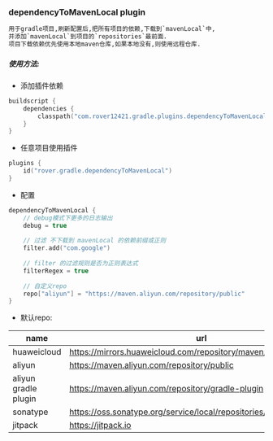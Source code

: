### dependencyToMavenLocal plugin

```txt
用于gradle项目,刷新配置后,把所有项目的依赖,下载到`mavenLocal`中,
并添加`mavenLocal`到项目的`repositories`最前面.
项目下载依赖优先使用本地maven仓库,如果本地没有,则使用远程仓库.
```

##### 使用方法:

- 添加插件依赖
```kts
buildscript {
    dependencies {
        classpath("com.rover12421.gradle.plugins.dependencyToMavenLocal:plugin:8.0.1")
    }
}
```
- 任意项目使用插件
```kts
plugins {
    id("rover.gradle.dependencyToMavenLocal")
}
```

- 配置
```kts
dependencyToMavenLocal {
    // debug模式下更多的日志输出
    debug = true 
    
    // 过滤 不下载到 mavenLocal 的依赖前缀或正则 
    filter.add("com.google")
    
    // filter 的过滤规则是否为正则表达式
    filterRegex = true
    
    // 自定义repo
    repo["aliyun"] = "https://maven.aliyun.com/repository/public"
}
```

- 默认repo:

name | url
---- | ---
huaweicloud | https://mirrors.huaweicloud.com/repository/maven/
aliyun      | https://maven.aliyun.com/repository/public
aliyun gradle plugin | https://maven.aliyun.com/repository/gradle-plugin
sonatype    | https://oss.sonatype.org/service/local/repositories/releases/content/
jitpack     | https://jitpack.io

